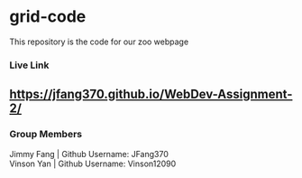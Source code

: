 # grid-code

This repository is the code for our zoo webpage

### Live Link
https://jfang370.github.io/WebDev-Assignment-2/
----------
### Group Members
Jimmy Fang | Github Username: JFang370  
Vinson Yan | Github Username: Vinson12090
